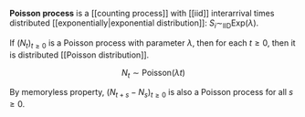 **Poisson process** is a [[counting process]] with [[iid]] interarrival times distributed [[exponentially|exponential distribution]]: $S_i \sim_{\mathsf{IID}} \mathsf{Exp}(\lambda)$. 

If $(N_t)_{t \geqslant 0}$ is a Poisson process with parameter $\lambda$, then for each $t \geqslant 0$, then it is distributed [[Poisson distribution]].

$$
N_t \sim \mathsf{Poisson}(\lambda t)
$$

By memoryless property, $(N_{t+s}-N_s)_{t \geqslant 0}$ is also a Poisson process for all $s \geqslant 0$.